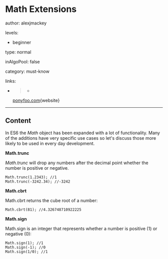 # Math Extensions
author: alexjmackey

levels:

  - beginner

type: normal

inAlgoPool: false

category: must-know

links:

  - >-
    [ponyfoo.com](https://ponyfoo.com/articles/es6-math-additions-in-depth){website}

---
## Content

In ES6 the *Math* object has been expanded with a lot of functionality. Many of the additions have very specific use cases so let's discuss those more likely to be used in every day development.

**Math.trunc**

*Math.trunc* will drop any numbers after the decimal point whether the number is positive or negative.

```
Math.trunc(1.2343); //1
Math.trunc(-3242.34); //-3242
```

**Math.cbrt**

Math.cbrt returns the cube root of a number:

```
Math.cbrt(81); //4.326748710922225
```

**Math.sign**

Math.sign is an integer that represents whether a number is positive (1) or negative (0):

```
Math.sign(1); //1
Math.sign(-1); //0
Math.sign(1/0); //1
```